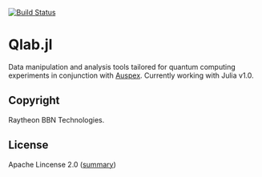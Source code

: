 [![Build Status](https://travis-ci.org/BBN-Q/Qlab.jl.svg?branch=master)](https://travis-ci.org/BBN-Q/Qlab.jl)

Qlab.jl
==========

Data manipulation and analysis tools tailored for quantum computing experiments in conjunction with [Auspex](https://github.com/BBN-Q/Auspex.git).  Currently working with Julia v1.0.

## Copyright

Raytheon BBN Technologies.

## License

Apache Lincense 2.0 ([summary](https://tldrlegal.com/license/apache-license-2.0-(apache-2.0)))
